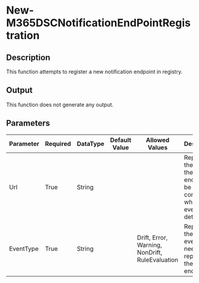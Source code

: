 ﻿# New-M365DSCNotificationEndPointRegistration

## Description

This function attempts to register a new notification endpoint in registry.

## Output

This function does not generate any output.

## Parameters

| Parameter | Required | DataType | Default Value | Allowed Values | Description |
| --- | --- | --- | --- | --- | --- |
| Url | True | String |  |  | Represents the Url of the endpoint to be contacted when events are detected. |
| EventType | True | String |  | Drift, Error, Warning, NonDrift, RuleEvaluation | Represents the type of events that need to be reported to the endpoint. |


